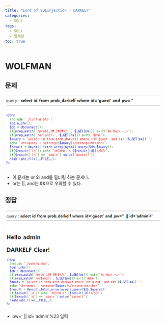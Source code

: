 ```yaml
---
title: "Lord of SQLInjection - DARKELF"
categories: 
  - SQLi
tags:
  - SQLi
  - 웹해킹
toc: true
---
```


# WOLFMAN
## 문제
![img](/assets/images/los/darkelf1.png)

- 이 문제는 or 와 and를 필터링 하는 문제다.
- or는 ||, and는 &&으로 우회할 수 있다.

## 정답
![img](/assets/images/los/darkelf2.png)

- pw=' || id='admin'%23 입력

